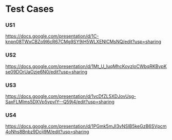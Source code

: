 # Test Cases
### US1
https://docs.google.com/presentation/d/1C-knpn08TWxCBZo9l6cR67CMg9SY9iH5WLXENlCMsNQ/edit?usp=sharing
### US2
https://docs.google.com/presentation/d/1Mt_U_IuqMhcKoyzloCWbqRKBvpKse09DOrUaOzje6N0/edit?usp=sharing
### US3
https://docs.google.com/presentation/d/1vcDfZL5XDJovUsg-SaxFLMIms5DXVp5vpvIY--Q59j4/edit?usp=sharing
### US4
https://docs.google.com/presentation/d/1PGmk5mJI3vNSIB5keGzB6SVpcm4oNhs8Bnbz9Dcij9M/edit?usp=sharing
